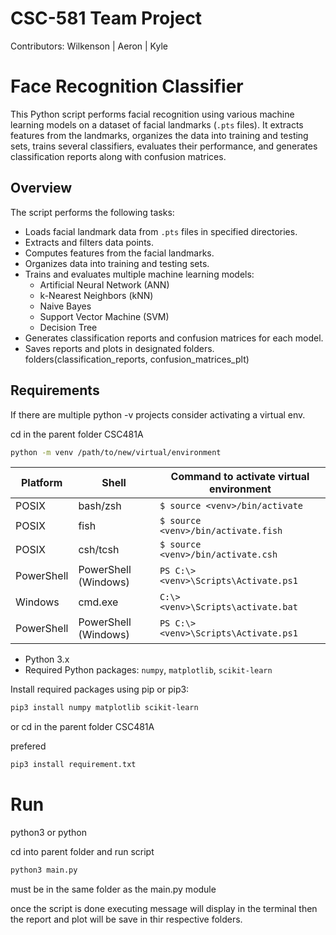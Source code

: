 # CSC-581 Team Project  
Contributors: Wilkenson | Aeron | Kyle 

# Face Recognition Classifier 
This Python script performs facial recognition using various machine learning models on a dataset of facial landmarks (`.pts` files). It extracts features from the landmarks, organizes the data into training and testing sets, trains several classifiers, evaluates their performance, and generates classification reports along with confusion matrices.

## Overview
The script performs the following tasks:
- Loads facial landmark data from `.pts` files in specified directories.
- Extracts and filters data points.
- Computes features from the facial landmarks.
- Organizes data into training and testing sets.
- Trains and evaluates multiple machine learning models:
  - Artificial Neural Network (ANN)
  - k-Nearest Neighbors (kNN)
  - Naive Bayes
  - Support Vector Machine (SVM)
  - Decision Tree
- Generates classification reports and confusion matrices for each model.
- Saves reports and plots in designated folders.
folders(classification_reports, confusion_matrices_plt)

## Requirements
If there are multiple python -v projects consider activating a
virtual env.

cd in the parent folder CSC481A
```bash
python -m venv /path/to/new/virtual/environment
```
| Platform   | Shell              | Command to activate virtual environment                  |
|------------|--------------------|----------------------------------------------------------|
| POSIX      | bash/zsh           | `$ source <venv>/bin/activate`                           |
| POSIX      | fish               | `$ source <venv>/bin/activate.fish`                      |
| POSIX      | csh/tcsh           | `$ source <venv>/bin/activate.csh`                       |
| PowerShell | PowerShell (Windows)| `PS C:\> <venv>\Scripts\Activate.ps1`                    |
| Windows    | cmd.exe            | `C:\> <venv>\Scripts\activate.bat`                       |
| PowerShell | PowerShell (Windows)| `PS C:\> <venv>\Scripts\Activate.ps1`                    |

 
- Python 3.x
- Required Python packages: `numpy`, `matplotlib`, `scikit-learn`

Install required packages using pip or pip3:

```bash
pip3 install numpy matplotlib scikit-learn  
```
or
cd in the parent folder CSC481A

prefered
```bash
pip3 install requirement.txt
```
# Run 
python3 or python

cd into parent folder and run script
```bash
python3 main.py
```
must be in the same folder as the main.py module

once the script is done executing message will display in the terminal 
then the report and plot will be save in thir respective folders.






